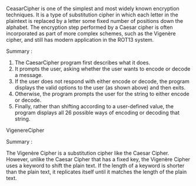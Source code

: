 CeasarCipher is one of the simplest and most widely known encryption techniques. It is a type of substitution cipher in which each letter in the plaintext is replaced by a letter some fixed number of positions down the alphabet. The encryption step performed by a Caesar cipher is often incorporated as part of more complex schemes, such as the Vigenère cipher, and still has modern application in the ROT13 system.

Summary : 

1. The CaesarCipher program first describes what it does.
2. It prompts the user, asking whether the user wants to encode or decode a message.
3. If the user does not respond with either encode or decode, the program displays the valid options to the user (as shown above) and then exits.
4. Otherwise, the program prompts the user for the string to either encode or decode.
5. Finally, rather than shifting according to a user-defined value, the program displays all 26 possible ways of encoding or decoding that string.

VigenereCipher

Summary :

The Vigenère Cipher is a substitution cipher like the Caesar Cipher. However, unlike the Caesar Cipher that has a fixed key, the Vigenère Cipher uses a keyword to shift the plain text. If the length of a keyword is shorter than the plain text, it replicates itself until it matches the length of the plain text.

